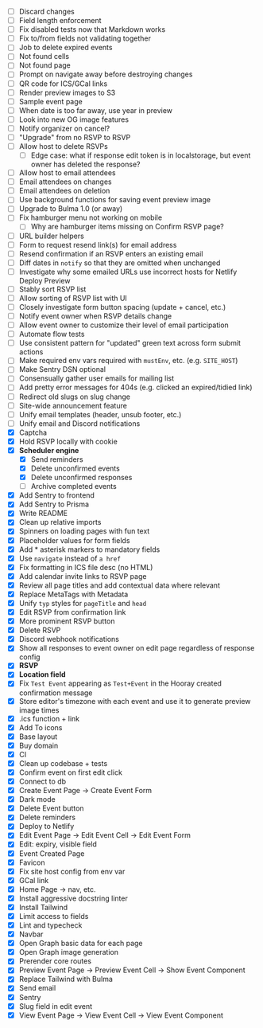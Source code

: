 - [ ] Discard changes
- [ ] Field length enforcement
- [ ] Fix disabled tests now that Markdown works
- [ ] Fix to/from fields not validating together
- [ ] Job to delete expired events
- [ ] Not found cells
- [ ] Not found page
- [ ] Prompt on navigate away before destroying changes
- [ ] QR code for ICS/GCal links
- [ ] Render preview images to S3
- [ ] Sample event page
- [ ] When date is too far away, use year in preview
- [ ] Look into new OG image features
- [ ] Notify organizer on cancel?
- [ ] "Upgrade" from no RSVP to RSVP
- [ ] Allow host to delete RSVPs
  - [ ] Edge case: what if response edit token is in localstorage, but event owner has deleted the response?
- [ ] Allow host to email attendees
- [ ] Email attendees on changes
- [ ] Email attendees on deletion
- [ ] Use background functions for saving event preview image
- [ ] Upgrade to Bulma 1.0 (or away)
- [ ] Fix hamburger menu not working on mobile
  - [ ] Why are hamburger items missing on Confirm RSVP page?
- [ ] URL builder helpers
- [ ] Form to request resend link(s) for email address
- [ ] Resend confirmation if an RSVP enters an existing email
- [ ] Diff dates in `notify` so that they are omitted when unchanged
- [ ] Investigate why some emailed URLs use incorrect hosts for Netlify Deploy Preview
- [ ] Stably sort RSVP list
- [ ] Allow sorting of RSVP list with UI
- [ ] Closely investigate form button spacing (update + cancel, etc.)
- [ ] Notify event owner when RSVP details change
- [ ] Allow event owner to customize their level of email participation
- [ ] Automate flow tests
- [ ] Use consistent pattern for "updated" green text across form submit actions
- [ ] Make required env vars required with `mustEnv`, etc. (e.g. `SITE_HOST`)
- [ ] Make Sentry DSN optional
- [ ] Consensually gather user emails for mailing list
- [ ] Add pretty error messages for 404s (e.g. clicked an expired/tidied link)
- [ ] Redirect old slugs on slug change
- [ ] Site-wide announcement feature
- [ ] Unify email templates (header, unsub footer, etc.)
- [ ] Unify email and Discord notifications
- [x] Captcha
- [x] Hold RSVP locally with cookie
- [x] **Scheduler engine**
  - [x] Send reminders
  - [x] Delete unconfirmed events
  - [x] Delete unconfirmed responses
  - [ ] Archive completed events
- [x] Add Sentry to frontend
- [x] Add Sentry to Prisma
- [x] Write README
- [x] Clean up relative imports
- [x] Spinners on loading pages with fun text
- [x] Placeholder values for form fields
- [x] Add \* asterisk markers to mandatory fields
- [x] Use `navigate` instead of `a href`
- [x] Fix formatting in ICS file desc (no HTML)
- [x] Add calendar invite links to RSVP page
- [x] Review all page titles and add contextual data where relevant
- [x] Replace MetaTags with Metadata
- [x] Unify `typ` styles for `pageTitle` and `head`
- [x] Edit RSVP from confirmation link
- [x] More prominent RSVP button
- [x] Delete RSVP
- [x] Discord webhook notifications
- [x] Show all responses to event owner on edit page regardless of response config
- [x] **RSVP**
- [x] **Location field**
- [x] Fix `Test Event` appearing as `Test+Event` in the Hooray created confirmation message
- [x] Store editor's timezone with each event and use it to generate preview image times
- [x] .ics function + link
- [x] Add To icons
- [x] Base layout
- [x] Buy domain
- [x] CI
- [x] Clean up codebase + tests
- [x] Confirm event on first edit click
- [x] Connect to db
- [x] Create Event Page -> Create Event Form
- [x] Dark mode
- [x] Delete Event button
- [x] Delete reminders
- [x] Deploy to Netlify
- [x] Edit Event Page -> Edit Event Cell -> Edit Event Form
- [x] Edit: expiry, visible field
- [x] Event Created Page
- [x] Favicon
- [x] Fix site host config from env var
- [x] GCal link
- [x] Home Page -> nav, etc.
- [x] Install aggressive docstring linter
- [x] Install Tailwind
- [x] Limit access to fields
- [x] Lint and typecheck
- [x] Navbar
- [x] Open Graph basic data for each page
- [x] Open Graph image generation
- [x] Prerender core routes
- [x] Preview Event Page -> Preview Event Cell -> Show Event Component
- [x] Replace Tailwind with Bulma
- [x] Send email
- [x] Sentry
- [x] Slug field in edit event
- [x] View Event Page -> View Event Cell -> View Event Component
